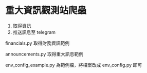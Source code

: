 # 重大資訊觀測站爬蟲

1. 取得資訊
2. 推送訊息至 telegram

financials.py 取得財務資訊範例

announcements.py 取得重大訊息範例

env_config_example.py 為範例檔，將檔案改成 env_config.py 即可 
